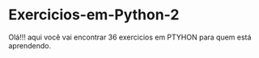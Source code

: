 # Exercicios-em-Python-2
Olá!!! aqui você vai encontrar 36 exercicios em PTYHON para quem está aprendendo.
